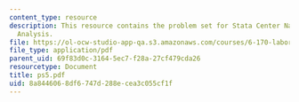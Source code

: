 ```yaml
---
content_type: resource
description: This resource contains the problem set for Stata Center Navigation and
  Analysis.
file: https://ol-ocw-studio-app-qa.s3.amazonaws.com/courses/6-170-laboratory-in-software-engineering-fall-2005/8a8446068df6747d288ecea3c055cf1f_ps5.pdf
file_type: application/pdf
parent_uid: 69f83d0c-3164-5ec7-f28a-27cf479cda26
resourcetype: Document
title: ps5.pdf
uid: 8a844606-8df6-747d-288e-cea3c055cf1f
---
```

